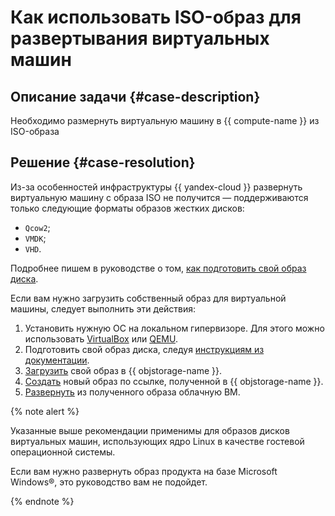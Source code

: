 # Как использовать ISO-образ для развертывания виртуальных машин


## Описание задачи {#case-description}

Необходимо размернуть виртуальную машину в {{ compute-name }} из ISO-образа

## Решение {#case-resolution}

Из-за особенностей инфраструктуры {{ yandex-cloud }} развернуть виртуальную машину с образа ISO не получится — поддерживаются только следующие форматы образов жестких дисков: 

* `Qcow2`; 
* `VMDK`;
* `VHD`.

Подробнее пишем в руководстве о том, [как подготовить свой образ диска](../../../compute/operations/image-create/custom-image.md#create-image-file).

Если вам нужно загрузить собственный образ для виртуальной машины, следует выполнить эти действия:

1. Установить нужную ОС на локальном гипервизоре. Для этого можно использовать [VirtualBox](https://www.virtualbox.org/) или [QEMU](https://www.qemu.org/).
1. Подготовить свой образ диска, следуя [инструкциям из документации](../../../compute/operations/image-create/custom-image.md).
1. [Загрузить](../../../compute/operations/image-create/upload.md) свой образ в {{ objstorage-name }}.
1. [Создать](../../../compute/operations/image-create/upload.md#create-image) новый образ по ссылке, полученной в {{ objstorage-name }}.
1. [Развернуть](../../../compute/operations/vm-create/create-from-user-image.md) из полученного образа облачную ВМ.

{% note alert %}

Указанные выше рекомендации применимы для образов дисков виртуальных машин, использующих ядро Linux в качестве гостевой операционной системы.

Если вам нужно развернуть образ продукта на базе Microsoft Windows®, это руководство вам не подойдет.

{% endnote %}
